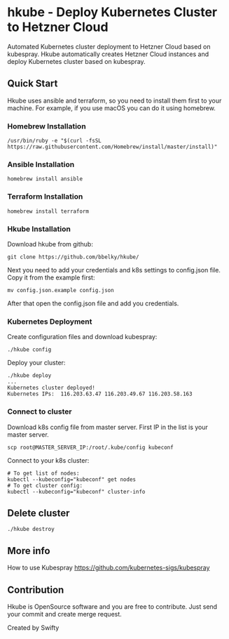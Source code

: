 hkube - Deploy Kubernetes Cluster to Hetzner Cloud
============================================
Automated Kubernetes cluster deployment to Hetzner Cloud based on kubespray. Hkube automatically creates Hetzner Cloud instances and deploy Kubernetes cluster based on kubespray. 

Quick Start
-----------
Hkube uses ansible and terraform, so you need to install them first to your machine. For example, if you use macOS you can do it using homebrew. 

### Homebrew Installation

    /usr/bin/ruby -e "$(curl -fsSL https://raw.githubusercontent.com/Homebrew/install/master/install)"

### Ansible Installation

    homebrew install ansible

### Terraform Installation

    homebrew install terraform

### Hkube Installation

Download hkube from github:

    git clone https://github.com/bbelky/hkube/

Next you need to add your credentials and k8s settings to config.json file. Copy it from the example first:

    mv config.json.example config.json

After that open the config.json file and add you credentials.

### Kubernetes Deployment

Create configuration files and download kubespray:

    ./hkube config
    
Deploy your cluster:

    ./hkube deploy   
    ...
    Kubernetes cluster deployed! 
    Kubernetes IPs:  116.203.63.47 116.203.49.67 116.203.58.163

### Connect to cluster

Download k8s config file from master server. First IP in the list is your master server. 

    scp root@MASTER_SERVER_IP:/root/.kube/config kubeconf
    
Connect to your k8s cluster:

    # To get list of nodes:
    kubectl --kubeconfig="kubeconf" get nodes
    # To get cluster config:
    kubectl --kubeconfig="kubeconf" cluster-info

## Delete cluster

    ./hkube destroy
    
## More info

How to use Kubespray https://github.com/kubernetes-sigs/kubespray

Contribution
------------
Hkube is OpenSource software and you are free to contribute. Just send your commit and create merge request.

Created by Swifty

